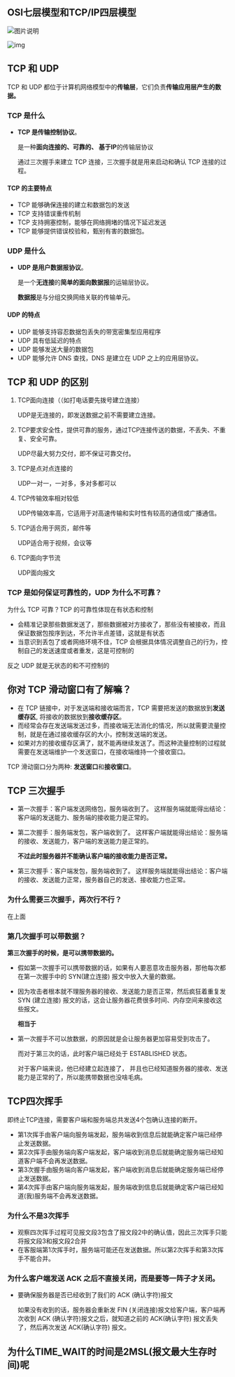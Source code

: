## OSI七层模型和TCP/IP四层模型

![图片说明](https://uploadfiles.nowcoder.com/images/20210407/1449535_1617802322964/C21F44E81038ABD357BE1DB058D54FA5)



![img](https://p3-juejin.byteimg.com/tos-cn-i-k3u1fbpfcp/c1e8e168d9f249788c74c5b50e0528e2~tplv-k3u1fbpfcp-watermark.awebp)



##  TCP 和 UDP 

TCP 和 UDP 都位于计算机网络模型中的**传输层**，它们负责**传输应用层产生的数据。**



### TCP 是什么

- **TCP 是传输控制协议**。

  是一种**面向连接的、可靠的、 基于IP**的传输层协议

  通过三次握手来建立 TCP 连接，三次握手就是用来启动和确认 TCP 连接的过程。

#### TCP 的主要特点

- TCP 能够确保连接的建立和数据包的发送
- TCP 支持错误重传机制
- TCP 支持拥塞控制，能够在网络拥堵的情况下延迟发送
- TCP 能够提供错误校验和，甄别有害的数据包。



### UDP 是什么

- **UDP 是用户数据报协议**。

  是一个**无连接**的**简单的面向数据报**的运输层协议。

  **数据报**是与分组交换网络关联的传输单元。

#### UDP 的特点

- UDP 能够支持容忍数据包丢失的带宽密集型应用程序
- UDP 具有低延迟的特点
- UDP 能够发送大量的数据包
- UDP 能够允许 DNS 查找，DNS 是建立在 UDP 之上的应用层协议。



##  TCP 和 UDP 的区别

1. TCP面向连接（（如打电话要先拨号建立连接）

   UDP是无连接的，即发送数据之前不需要建立连接。

2. TCP要求安全性，提供可靠的服务，通过TCP连接传送的数据，不丢失、不重复、安全可靠。

   UDP尽最大努力交付，即不保证可靠交付。

3. TCP是点对点连接的

   UDP一对一，一对多，多对多都可以

4. TCP传输效率相对较低

   UDP传输效率高，它适用于对高速传输和实时性有较高的通信或广播通信。

5. TCP适合用于网页，邮件等

   UDP适合用于视频，会议等

6. TCP面向字节流

   UDP面向报文



### TCP 是如何保证可靠性的，UDP 为什么不可靠？

为什么 TCP 可靠？TCP 的可靠性体现在有状态和控制

- 会精准记录那些数据发送了，那些数据被对方接收了，那些没有被接收，而且保证数据包按序到达，不允许半点差错，这就是有状态
- 当意识到丢包了或者网络环境不佳，TCP 会根据具体情况调整自己的行为，控制自己的发送速度或者重发，这是可控制的

反之 UDP 就是无状态的和不可控制的



## 你对 TCP 滑动窗口有了解嘛？

- 在 TCP 链接中，对于发送端和接收端而言，TCP 需要把发送的数据放到**发送缓存区**, 将接收的数据放到**接收缓存区**。
- 而经常会存在发送端发送过多，而接收端无法消化的情况，所以就需要流量控制，就是在通过接收缓存区的大小，控制发送端的发送。
- 如果对方的接收缓存区满了，就不能再继续发送了。而这种流量控制的过程就需要在发送端维护一个发送窗口，在接收端维持一个接收窗口。

TCP 滑动窗口分为两种: **发送窗口**和**接收窗口**。



## TCP 三次握手

- 第一次握手：客户端发送网络包，服务端收到了。
  这样服务端就能得出结论：客户端的发送能力、服务端的接收能力是正常的。

- 第二次握手：服务端发包，客户端收到了。
  这样客户端就能得出结论：服务端的接收、发送能力，客户端的发送能力是正常的。

  **不过此时服务器并不能确认客户端的接收能力是否正常。**

- 第三次握手：客户端发包，服务端收到了。
  这样服务端就能得出结论：客户端的接收、发送能力正常，服务器自己的发送、接收能力也正常。



### 为什么需要三次握手，两次行不行？

在上面



### 第几次握手可以带数据？

**第三次握手的时候，是可以携带数据的。**

- 假如第一次握手可以携带数据的话，如果有人要恶意攻击服务器，那他每次都在第一次握手中的 SYN(建立连接) 报文中放入大量的数据。

- 因为攻击者根本就不理服务器的接收、发送能力是否正常，然后疯狂着重复发 SYN (建立连接) 报文的话，这会让服务器花费很多时间、内存空间来接收这些报文。

  **相当于**

- 第一次握手不可以放数据，的原因就是会让服务器更加容易受到攻击了。

  而对于第三次的话，此时客户端已经处于 ESTABLISHED 状态。

  对于客户端来说，他已经建立起连接了， 并且也已经知道服务器的接收、发送能力是正常的了，所以能携带数据也没啥毛病。

  

## TCP四次挥手

即终止TCP连接，需要客户端和服务端总共发送4个包确认连接的断开。

- 第1次挥手由客户端向服务端发起，服务端收到信息后就能确定客户端已经停止发送数据。
- 第2次挥手由服务端向客户端发起，客户端收到消息后就能确定服务端已经知道客户端不会再发送数据。
- 第3次握手由服务端向客户端发起，客户端收到消息后就能确定服务端已经停止发送数据。
- 第4次挥手由客户端向服务端发起，服务端收到信息后就能确定客户端已经知道(我)服务端不会再发送数据。



### 为什么不是3次挥手

- 观察四次挥手过程可见报文段3包含了报文段2中的确认值，因此三次挥手只能将报文段3和报文段2合并
- 在客服端第1次挥手时，服务端可能还在发送数据。所以第2次挥手和第3次挥手不能合并。



### 为什么客户端发送 ACK 之后不直接关闭，而是要等一阵子才关闭。

- 要确保服务器是否已经收到了我们的 ACK (确认字符)报文

  如果没有收到的话，服务器会重新发 FIN (关闭连接)报文给客户端，客户端再次收到 ACK (确认字符)报文之后，就知道之前的 ACK(确认字符) 报文丢失了，然后再次发送 ACK(确认字符) 报文。



## 为什么TIME_WAIT的时间是2MSL(报文最大生存时间)呢





























































































































